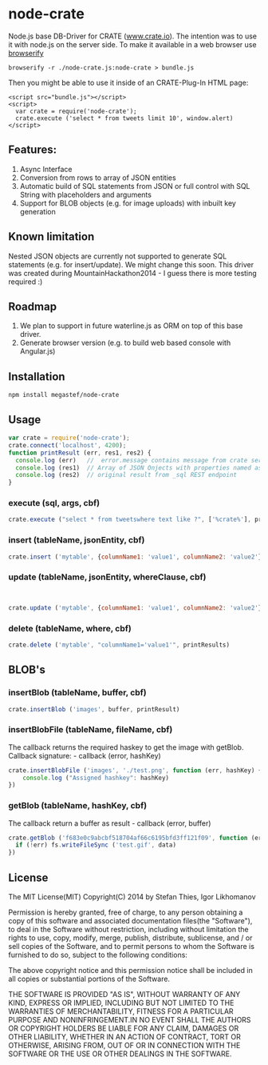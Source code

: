 node-crate
==========

Node.js base DB-Driver for CRATE (www.crate.io). The intention was to use it with node.js on the server side.
To make it available in a web browser use [browserify]() 

```
browserify -r ./node-crate.js:node-crate > bundle.js
```
Then you might be able to use it inside of an CRATE-Plug-In HTML page: 

```
<script src="bundle.js"></script>
<script>
  var crate = require('node-crate');
  crate.execute ('select * from tweets limit 10', window.alert)
</script>
```

## Features: 
1. Async Interface
2. Conversion from rows to array of JSON entities
3. Automatic build of SQL statements from JSON or full control with SQL String with placeholders and arguments 
4. Support for BLOB objects (e.g. for image uploads) with inbuilt key generation

## Known limitation
Nested JSON objects are currently not supported to generate SQL statements (e.g. for insert/update).
We might change this soon. 
This driver was created during MountainHackathon2014 - I guess there is more testing required :) 

## Roadmap
1. We plan to support in future waterline.js as ORM on top of this base driver. 
2. Generate browser version (e.g. to build web based console with Angular.js)


## Installation
```
npm install megastef/node-crate
```

## Usage

```js
var crate = require('node-crate');
crate.connect('localhost', 4200);
function printResult (err, res1, res2) { 
  console.log (err)   //  error.message contains message from crate server
  console.log (res1)  // Array of JSON Onjects with properties named as table column
  console.log (res2)  // original result from _sql REST endpoint 
}
```
### execute (sql, args, cbf)
```js
crate.execute ("select * from tweetswhere text like ?", ['%crate%'], printResult) 
```
### insert (tableName, jsonEntity,  cbf)

```js
crate.insert ('mytable', {columnName1: 'value1', columnName2: 'value2'}, printResult)
```
### update (tableName, jsonEntity, whereClause, cbf)
```js


crate.update ('mytable', {columnName1: 'value1', columnName2: 'value2'}, 'columnName3=5', printResult)
```
### delete (tableName, where, cbf)
```js
crate.delete ('mytable', "columnName1='value1'", printResults)
```

## BLOB's
### insertBlob (tableName, buffer, cbf)
```js
crate.insertBlob ('images', buffer, printResult)
```
### insertBlobFile (tableName, fileName, cbf)
The callback returns the required haskey to get the image with getBlob.
Callback signature: - callback (error, hashKey)

```js
crate.insertBlobFile ('images', './test.png', function (err, hashKey) {
    console.log ("Assigned hashkey": hashKey)
})
```
### getBlob (tableName, hashKey, cbf)
The callback return a buffer as result - callback (error, buffer)
```js
crate.getBlob ('f683e0c9abcbf518704af66c6195bfd3ff121f09', function (err, data) {
  if (!err) fs.writeFileSync ('test.gif', data)
})
```

## License

The MIT License(MIT)
Copyright(C) 2014 by Stefan Thies, Igor Likhomanov

Permission is hereby granted, free of charge, to any person obtaining a copy
of this software and associated documentation files(the "Software"), to deal
in the Software without restriction, including without limitation the rights
to use, copy, modify, merge, publish, distribute, sublicense, and / or sell
copies of the Software, and to permit persons to whom the Software is
furnished to do so, subject to the following conditions:

The above copyright notice and this permission notice shall be included in
all copies or substantial portions of the Software.

THE SOFTWARE IS PROVIDED "AS IS", WITHOUT WARRANTY OF ANY KIND, EXPRESS OR
IMPLIED, INCLUDING BUT NOT LIMITED TO THE WARRANTIES OF MERCHANTABILITY,
FITNESS FOR A PARTICULAR PURPOSE AND NONINFRINGEMENT.IN NO EVENT SHALL THE
AUTHORS OR COPYRIGHT HOLDERS BE LIABLE FOR ANY CLAIM, DAMAGES OR OTHER
LIABILITY, WHETHER IN AN ACTION OF CONTRACT, TORT OR OTHERWISE, ARISING FROM,
OUT OF OR IN CONNECTION WITH THE SOFTWARE OR THE USE OR OTHER DEALINGS IN
THE SOFTWARE.
